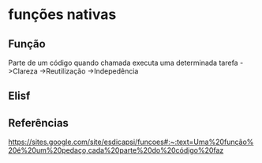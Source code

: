 # funções nativas

## Função

Parte de um código quando chamada executa uma determinada tarefa
->Clareza
->Reutilização
->Indepedência

## Elisf

## Referências

https://sites.google.com/site/esdicapsi/funcoes#:~:text=Uma%20função%20é%20um%20pedaço,cada%20parte%20do%20código%20faz
